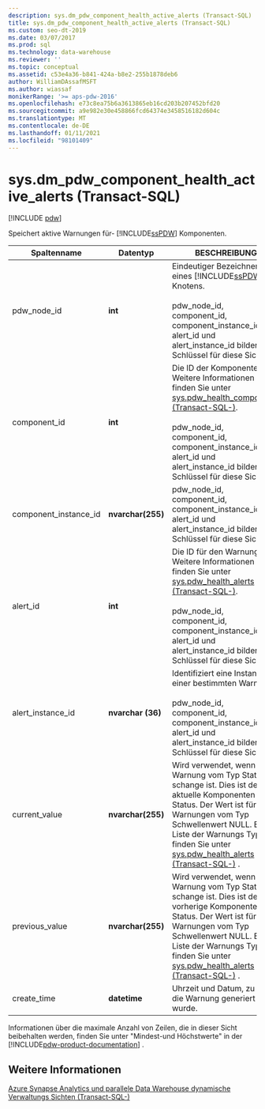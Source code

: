 ```yaml
---
description: sys.dm_pdw_component_health_active_alerts (Transact-SQL)
title: sys.dm_pdw_component_health_active_alerts (Transact-SQL)
ms.custom: seo-dt-2019
ms.date: 03/07/2017
ms.prod: sql
ms.technology: data-warehouse
ms.reviewer: ''
ms.topic: conceptual
ms.assetid: c53e4a36-b841-424a-b8e2-255b1878deb6
author: WilliamDAssafMSFT
ms.author: wiassaf
monikerRange: '>= aps-pdw-2016'
ms.openlocfilehash: e73c8ea75b6a3613865eb16cd203b207452bfd20
ms.sourcegitcommit: a9e982e30e458866fcd64374e3458516182d604c
ms.translationtype: MT
ms.contentlocale: de-DE
ms.lasthandoff: 01/11/2021
ms.locfileid: "98101409"
---
```

# <a name="sysdm_pdw_component_health_active_alerts-transact-sql"></a>sys.dm_pdw_component_health_active_alerts (Transact-SQL)
[!INCLUDE [pdw](../../includes/applies-to-version/pdw.md)]

  Speichert aktive Warnungen für- [!INCLUDE[ssPDW](../../includes/sspdw-md.md)] Komponenten.  
  
|Spaltenname|Datentyp|BESCHREIBUNG|Range|  
|-----------------|---------------|-----------------|-----------|  
|pdw_node_id|**int**|Eindeutiger Bezeichner eines [!INCLUDE[ssPDW](../../includes/sspdw-md.md)] Knotens.<br /><br /> pdw_node_id, component_id, component_instance_id, alert_id und alert_instance_id bilden den Schlüssel für diese Sicht.|NOT NULL|  
|component_id|**int**|Die ID der Komponente. Weitere Informationen finden Sie unter [sys.pdw_health_components &#40;Transact-SQL-&#41;](../../relational-databases/system-catalog-views/sys-pdw-health-components-transact-sql.md).<br /><br /> pdw_node_id, component_id, component_instance_id, alert_id und alert_instance_id bilden den Schlüssel für diese Sicht.|NOT NULL|  
|component_instance_id|**nvarchar(255)**|pdw_node_id, component_id, component_instance_id, alert_id und alert_instance_id bilden den Schlüssel für diese Sicht.|NOT NULL|  
|alert_id|**int**|Die ID für den Warnungstyp. Weitere Informationen finden Sie unter [sys.pdw_health_alerts &#40;Transact-SQL-&#41;](../../relational-databases/system-catalog-views/sys-pdw-health-alerts-transact-sql.md).<br /><br /> pdw_node_id, component_id, component_instance_id, alert_id und alert_instance_id bilden den Schlüssel für diese Sicht.|NOT NULL|  
|alert_instance_id|**nvarchar (36)**|Identifiziert eine Instanz einer bestimmten Warnung.<br /><br /> pdw_node_id, component_id, component_instance_id, alert_id und alert_instance_id bilden den Schlüssel für diese Sicht.|NOT NULL|  
|current_value|**nvarchar(255)**|Wird verwendet, wenn die Warnung vom Typ Status schange ist. Dies ist der aktuelle Komponenten Status. Der Wert ist für Warnungen vom Typ Schwellenwert NULL. Eine Liste der Warnungs Typen finden Sie unter [sys.pdw_health_alerts &#40;Transact-SQL-&#41;](../../relational-databases/system-catalog-views/sys-pdw-health-alerts-transact-sql.md) .|NULL|  
|previous_value|**nvarchar(255)**|Wird verwendet, wenn die Warnung vom Typ Status schange ist. Dies ist der vorherige Komponenten Status. Der Wert ist für Warnungen vom Typ Schwellenwert NULL. Eine Liste der Warnungs Typen finden Sie unter [sys.pdw_health_alerts &#40;Transact-SQL-&#41;](../../relational-databases/system-catalog-views/sys-pdw-health-alerts-transact-sql.md) .|NULL|  
|create_time|**datetime**|Uhrzeit und Datum, zu der die Warnung generiert wurde.|NOT NULL|  
  
 Informationen über die maximale Anzahl von Zeilen, die in dieser Sicht beibehalten werden, finden Sie unter "Mindest-und Höchstwerte" in der [!INCLUDE[pdw-product-documentation](../../includes/pdw-product-documentation-md.md)] .  
  
## <a name="see-also"></a>Weitere Informationen  
 [Azure Synapse Analytics und parallele Data Warehouse dynamische Verwaltungs Sichten &#40;Transact-SQL-&#41;](../../relational-databases/system-dynamic-management-views/sql-and-parallel-data-warehouse-dynamic-management-views.md)  
  
  
